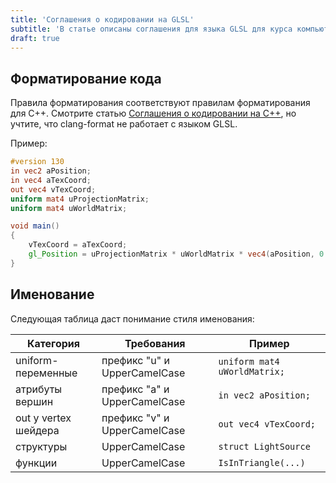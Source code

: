 ```yaml
---
title: 'Соглашения о кодировании на GLSL'
subtitle: 'В статье описаны соглашения для языка GLSL для курса компьютерной графики 2017 года'
draft: true
---
```


## Форматирование кода

Правила форматирования соответствуют правилам форматирования для C++. Смотрите статью [Соглашения о кодировании на C++](cxx_style), но учтите, что clang-format не работает с языком GLSL.

Пример:

```glsl
#version 130
in vec2 aPosition;
in vec4 aTexCoord;
out vec4 vTexCoord;
uniform mat4 uProjectionMatrix;
uniform mat4 uWorldMatrix;

void main()
{
    vTexCoord = aTexCoord;
    gl_Position = uProjectionMatrix * uWorldMatrix * vec4(aPosition, 0.0, 1.0);
}
```

## Именование

Следующая таблица даст понимание стиля именования:

| Категория            | Требования                   | Пример                       |
|----------------------|------------------------------|------------------------------|
| uniform-переменные   | префикс "u" и UpperCamelCase | `uniform mat4 uWorldMatrix;` |
| атрибуты вершин      | префикс "a" и UpperCamelCase | `in vec2 aPosition;`         |
| out у vertex шейдера | префикс "v" и UpperCamelCase | `out vec4 vTexCoord;`        |
| структуры            | UpperCamelCase               | `struct LightSource`         |
| функции              | UpperCamelCase               | `IsInTriangle(...)`          |
